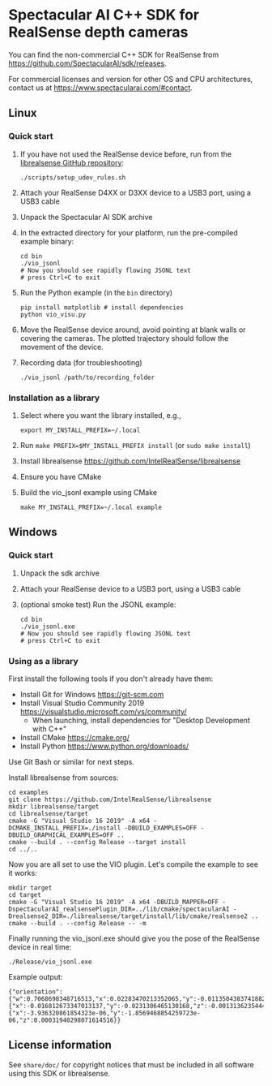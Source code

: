 # Spectacular AI C++ SDK for RealSense depth cameras

You can find the non-commercial C++ SDK for RealSense from https://github.com/SpectacularAI/sdk/releases.

For commercial licenses and version for other OS and CPU architectures, contact us at https://www.spectacularai.com/#contact.

## Linux

### Quick start

 1. If you have not used the RealSense device before, run from the [librealsense GitHub repository](https://github.com/IntelRealSense/librealsense):

        ./scripts/setup_udev_rules.sh

 2. Attach your RealSense D4XX or D3XX device to a USB3 port, using a USB3 cable

 3. Unpack the Spectacular AI SDK archive

 4. In the extracted directory for your platform, run the pre-compiled example binary:

        cd bin
        ./vio_jsonl
        # Now you should see rapidly flowing JSONL text
        # press Ctrl+C to exit

 5. Run the Python example (in the `bin` directory)

        pip install matplotlib # install dependencies
        python vio_visu.py

 6. Move the RealSense device around, avoid pointing at blank walls or covering
    the cameras. The plotted trajectory should follow the movement of the device.

 7. Recording data (for troubleshooting)

        ./vio_jsonl /path/to/recording_folder

### Installation as a library

 1. Select where you want the library installed, e.g.,

        export MY_INSTALL_PREFIX=~/.local

 2. Run `make PREFIX=$MY_INSTALL_PREFIX install` (or `sudo make install`)
 3. Install librealsense https://github.com/IntelRealSense/librealsense
 4. Ensure you have CMake
 5. Build the vio_jsonl example using CMake

        make MY_INSTALL_PREFIX=~/.local example

## Windows

### Quick start

 1. Unpack the sdk archive
 2. Attach your RealSense device to a USB3 port, using a USB3 cable
 3. (optional smoke test) Run the JSONL example:

        cd bin
        ./vio_jsonl.exe
        # Now you should see rapidly flowing JSONL text
        # press Ctrl+C to exit

### Using as a library

First install the following tools if you don't already have them:
* Install Git for Windows https://git-scm.com
* Install Visual Studio Community 2019 https://visualstudio.microsoft.com/vs/community/
  * When launching, install dependencies for "Desktop Development with C++"
* Install CMake https://cmake.org/
* Install Python https://www.python.org/downloads/

Use Git Bash or similar for next steps.

Install librealsense from sources:

    cd examples
    git clone https://github.com/IntelRealSense/librealsense
    mkdir librealsense/target
    cd librealsense/target
    cmake -G "Visual Studio 16 2019" -A x64 -DCMAKE_INSTALL_PREFIX=./install -DBUILD_EXAMPLES=OFF -DBUILD_GRAPHICAL_EXAMPLES=OFF ..
    cmake --build . --config Release --target install
    cd ../..

Now you are all set to use the VIO plugin. Let's compile the example to see it works:

    mkdir target
    cd target
    cmake -G "Visual Studio 16 2019" -A x64 -DBUILD_MAPPER=OFF -DspectacularAI_realsensePlugin_DIR=../lib/cmake/spectacularAI -Drealsense2_DIR=./librealsense/target/install/lib/cmake/realsense2 ..
    cmake --build . --config Release -- -m


Finally running the vio_jsonl.exe should give you the pose of the RealSense device in real time:

    ./Release/vio_jsonl.exe

Example output:

    {"orientation":{"w":0.7068698348716513,"x":0.02283470213352065,"y":-0.011350438374188287,"z":0.7068838521820336},"position":{"x":-0.016812673347013137,"y":-0.0231306465130168,"z":-0.0013136235444364183},"time":61088.131537828,"velocity":{"x":-3.936320861854323e-06,"y":-1.8569468854259723e-06,"z":0.00031940298071614516}}

## License information

See `share/doc/` for copyright notices that must be included in all software
using this SDK or librealsense.
